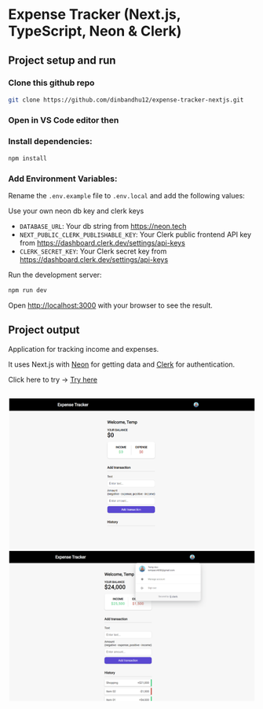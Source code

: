 # Expense Tracker (Next.js, TypeScript, Neon & Clerk)

## Project setup and run

### Clone this github repo

```bash
git clone https://github.com/dinbandhu12/expense-tracker-nextjs.git
```

### Open in VS Code editor then

### Install dependencies:

```bash
npm install
```

### Add Environment Variables:

Rename the `.env.example` file to `.env.local` and add the following values:

Use your own neon db key and clerk keys

- `DATABASE_URL`: Your db string from https://neon.tech
- `NEXT_PUBLIC_CLERK_PUBLISHABLE_KEY`: Your Clerk public frontend API key from https://dashboard.clerk.dev/settings/api-keys
- `CLERK_SECRET_KEY`: Your Clerk secret key from https://dashboard.clerk.dev/settings/api-keys

Run the development server:

```bash
npm run dev
```

Open [http://localhost:3000](http://localhost:3000) with your browser to see the result.


## Project output

Application for tracking income and expenses. 

It uses Next.js with [Neon](https://fyi.neon.tech/traversy) for getting data and [Clerk](https://go.clerk.com/BsG2XQJ) for authentication.


Click here to try -> [Try here](https://expense-tracker-gamma-seven-39.vercel.app/)

<div style="text-align:center;margin:30px auto;">
  <img src="public/img-1.png" alt="" width="500" style="margin: 0 auto;" />
  <img src="public/img-2.png" alt="" width="500" style="margin: 0 auto;" />
</div>